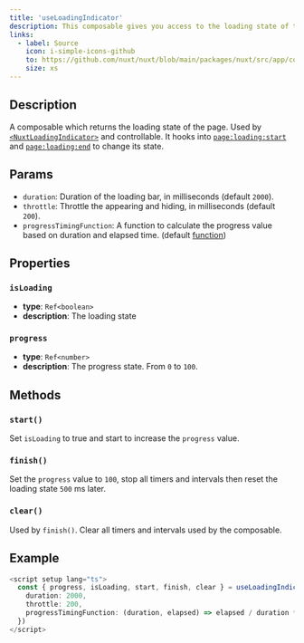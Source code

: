 ```yaml
---
title: 'useLoadingIndicator'
description: This composable gives you access to the loading state of the app page.
links:
  - label: Source
    icon: i-simple-icons-github
    to: https://github.com/nuxt/nuxt/blob/main/packages/nuxt/src/app/composables/loading-indicator.ts
    size: xs
---
```


## Description

A composable which returns the loading state of the page. Used by [`<NuxtLoadingIndicator>`](/docs/api/components/nuxt-loading-indicator) and controllable.
It hooks into [`page:loading:start`](/docs/api/advanced/hooks#app-hooks-runtime) and [`page:loading:end`](/docs/api/advanced/hooks#app-hooks-runtime) to change its state.

## Params

- `duration`: Duration of the loading bar, in milliseconds (default `2000`).
- `throttle`: Throttle the appearing and hiding, in milliseconds (default `200`).
- `progressTimingFunction`: A function to calculate the progress value based on duration and elapsed time.   (default [function](https://github.com/nuxt/nuxt/blob/main/packages/nuxt/src/app/composables/loading-indicator.ts#L38))


## Properties

### `isLoading`

- **type**: `Ref<boolean>`
- **description**: The loading state

### `progress`

- **type**: `Ref<number>`
- **description**: The progress state. From `0` to `100`.

## Methods

### `start()`

Set `isLoading` to true and start to increase the `progress` value.

### `finish()`

Set the `progress` value to `100`, stop all timers and intervals then reset the loading state `500` ms later.

### `clear()`

Used by `finish()`. Clear all timers and intervals used by the composable.

## Example

```ts
<script setup lang="ts">
  const { progress, isLoading, start, finish, clear } = useLoadingIndicator({
    duration: 2000,
    throttle: 200,
    progressTimingFunction: (duration, elapsed) => elapsed / duration * 100
  })
</script>
```